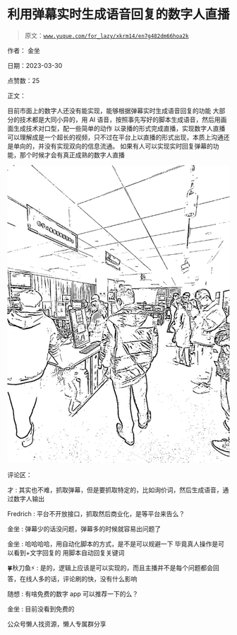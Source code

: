 # 利用弹幕实时生成语音回复的数字人直播

> 原文：[`www.yuque.com/for_lazy/xkrm14/en7g482dm66hoa2k`](https://www.yuque.com/for_lazy/xkrm14/en7g482dm66hoa2k)



作者： 金坐



日期：2023-03-30



点赞数：25



正文：



目前市面上的数字人还没有能实现，能够根据弹幕实时生成语音回复的功能 大部分的技术都是大同小异的，用 AI 语音，按照事先写好的脚本生成语音，然后用画面生成技术对口型，配一些简单的动作 以录播的形式完成直播，实现数字人直播 可以理解成是一个超长的视频，只不过在平台上以直播的形式出现，本质上沟通还是单向的，并没有实现双向的信息流通。 如果有人可以实现实时回复弹幕的功能，那个时候才会有真正成熟的数字人直播



![](img/9117a4017ae324dcb6c6a1d3be905dcf.png)  

评论区：



才 : 其实也不难，抓取弹幕，但是要抓取特定的，比如询价词，然后生成语音，通过数字人输出



Fredrich : 平台不开放接口，抓取然后商业化，是等平台来告么？



金坐 : 弹幕少的话没问题，弹幕多的时候就容易出问题了



金坐 : 哈哈哈哈，用自动化脚本的方式，是不是可以规避一下 毕竟真人操作是可以看到+文字回复的 用脚本自动回复关键词



🍀秋刀鱼⚡ : 是的，逻辑上应该是可以实现的，而且主播并不是每个问题都会回答，在线人多的话，评论刷的快，没有什么影响



随想 : 有啥免费的数字 app 可以推荐一下的么？



金坐 : 目前没看到免费的



公众号懒人找资源，懒人专属群分享

